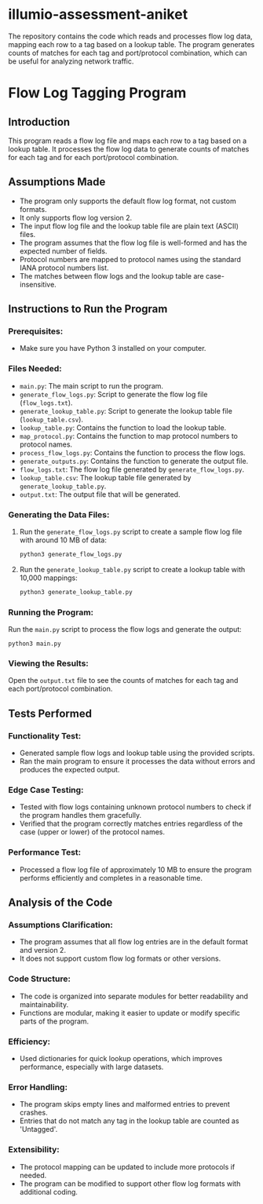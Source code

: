 # illumio-assessment-aniket
The repository contains the code which reads and processes flow log data, mapping each row to a tag based on a lookup table. The program generates counts of matches for each tag and port/protocol combination, which can be useful for analyzing network traffic.

# Flow Log Tagging Program

## Introduction
This program reads a flow log file and maps each row to a tag based on a lookup table. It processes the flow log data to generate counts of matches for each tag and for each port/protocol combination.

## Assumptions Made
- The program only supports the default flow log format, not custom formats.
- It only supports flow log version 2.
- The input flow log file and the lookup table file are plain text (ASCII) files.
- The program assumes that the flow log file is well-formed and has the expected number of fields.
- Protocol numbers are mapped to protocol names using the standard IANA protocol numbers list.
- The matches between flow logs and the lookup table are case-insensitive.

## Instructions to Run the Program

### Prerequisites:
- Make sure you have Python 3 installed on your computer.

### Files Needed:
- `main.py`: The main script to run the program.
- `generate_flow_logs.py`: Script to generate the flow log file (`flow_logs.txt`).
- `generate_lookup_table.py`: Script to generate the lookup table file (`lookup_table.csv`).
- `lookup_table.py`: Contains the function to load the lookup table.
- `map_protocol.py`: Contains the function to map protocol numbers to protocol names.
- `process_flow_logs.py`: Contains the function to process the flow logs.
- `generate_outputs.py`: Contains the function to generate the output file.
- `flow_logs.txt`: The flow log file generated by `generate_flow_logs.py`.
- `lookup_table.csv`: The lookup table file generated by `generate_lookup_table.py`.
- `output.txt`: The output file that will be generated.

### Generating the Data Files:

1. Run the `generate_flow_logs.py` script to create a sample flow log file with around 10 MB of data:
     ```bash
   python3 generate_flow_logs.py

2. Run the `generate_lookup_table.py` script to create a lookup table with 10,000 mappings:

    ```bash
    python3 generate_lookup_table.py

### Running the Program:

Run the `main.py` script to process the flow logs and generate the output:

    python3 main.py

### Viewing the Results:

Open the `output.txt` file to see the counts of matches for each tag and each port/protocol combination.

## Tests Performed

### Functionality Test:
- Generated sample flow logs and lookup table using the provided scripts.
- Ran the main program to ensure it processes the data without errors and produces the expected output.

### Edge Case Testing:
- Tested with flow logs containing unknown protocol numbers to check if the program handles them gracefully.
- Verified that the program correctly matches entries regardless of the case (upper or lower) of the protocol names.

### Performance Test:
- Processed a flow log file of approximately 10 MB to ensure the program performs efficiently and completes in a reasonable time.

## Analysis of the Code

### Assumptions Clarification:
- The program assumes that all flow log entries are in the default format and version 2.
- It does not support custom flow log formats or other versions.

### Code Structure:
- The code is organized into separate modules for better readability and maintainability.
- Functions are modular, making it easier to update or modify specific parts of the program.

### Efficiency:
- Used dictionaries for quick lookup operations, which improves performance, especially with large datasets.

### Error Handling:
- The program skips empty lines and malformed entries to prevent crashes.
- Entries that do not match any tag in the lookup table are counted as 'Untagged'.

### Extensibility:
- The protocol mapping can be updated to include more protocols if needed.
- The program can be modified to support other flow log formats with additional coding.


